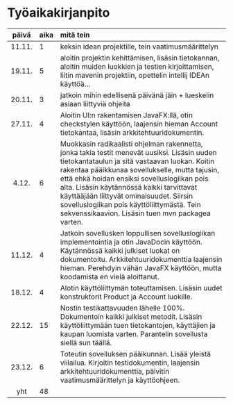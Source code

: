 # Työaikakirjanpito

| päivä | aika | mitä tein  |
| :----:|:-----| :-----|
| 11.11. | 1    | keksin idean projektille, tein vaatimusmäärittelyn |
| 19.11. | 5    | aloitin projektin kehittämisen, lisäsin tietokannan, aloitin muiden luokkien ja testien kirjoittamisen, liitin mavenin projektiin, opettelin intellij IDEAn käyttöä... |
| 20.11. | 3    | jatkoin mihin edellisenä päivänä jäin + lueskelin asiaan liittyviä ohjeita |
| 27.11. | 4    | Aloitin UI:n rakentamisen JavaFX:llä, otin checkstylen käyttöön, laajensin hieman Account tietokantaa, lisäsin arkkitehtuuridokumentin. |
| 4.12. | 6    | Muokkasin radikaalisti ohjelman rakennetta, jonka takia testit menevät uusiksi. Lisäsin uuden tietokantataulun ja sitä vastaavan luokan. Koitin rakentaa pääikkunaa sovellukselle, mutta tajusin, että ehkä  hoidan ensiksi sovelluslogiikan pois alta. Lisäsin käytännössä kaikki tarvittavat käyttääjään liittyvät ominaisuudet. Siirsin sovelluslogiikan pois käyttöliittymästä. Tein sekvenssikaavion. Lisäsin tuen mvn packagea varten.|
| 11.12. | 4    | Jatkoin sovellusken loppullisen sovelluslogiikan implementointia ja otin JavaDocin käyttöön. Käytännössä kaikki julkiset luokat on dokumentoitu. Arkkitehtuuridokumenttia laajensin hieman. Perehdyin vähän JavaFX käyttöön, mutta koodamista en vielä aloittanut.
| 18.12. | 4    | Alotin käyttöliittymän toteuttamisen. Lisäsin uudet konstruktorit Product ja Account luokille.
| 22.12. | 15    | Nostin testikattavuuden lähelle 100%. Dokumentoin kaikki julkiset metodit. Lisäsin käyttöliittymään tuen tietokantojen, käyttäjien ja kaupan luomista varten. Parantelin sovellusta siellä sun täällä.
| 23.12. | 6    | Toteutin sovelluksen pääikunnan. Lisää yleistä viilailua. Kirjoitin testidokumentin, laajensin arkkitehtuuridokumenttia, päivitin vaatimusmäärittelyn ja käyttöohjeen.
| yht   | 48   | | 
